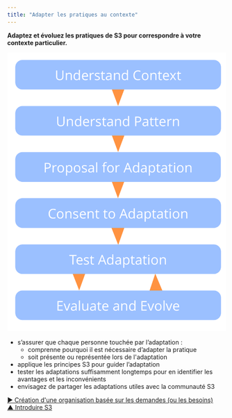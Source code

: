 ```yaml
---
title: "Adapter les pratiques au contexte"
---
```



**Adaptez et évoluez les pratiques de S3 pour correspondre à votre contexte particulier.**

![right,fit](img/process/adapt-pattern-to-context.png)

- s’assurer que chaque personne touchée par l’adaptation : 
    - comprenne pourquoi il est nécessaire d’adapter la pratique
    - soit présente ou représentée lors de l'adaptation
- applique les principes S3 pour guider l’adaptation
- tester les adaptations suffisamment longtemps pour en identifier les avantages et les inconvénients
- envisagez de partager les adaptations utiles avec la communauté S3

[&#9654; Création d'une organisation basée sur les demandes (ou les besoins)](create-a-pull-system-for-organizational-change.html)<br/>[&#9650; Introduire S3](bringing-in-s3.html)

